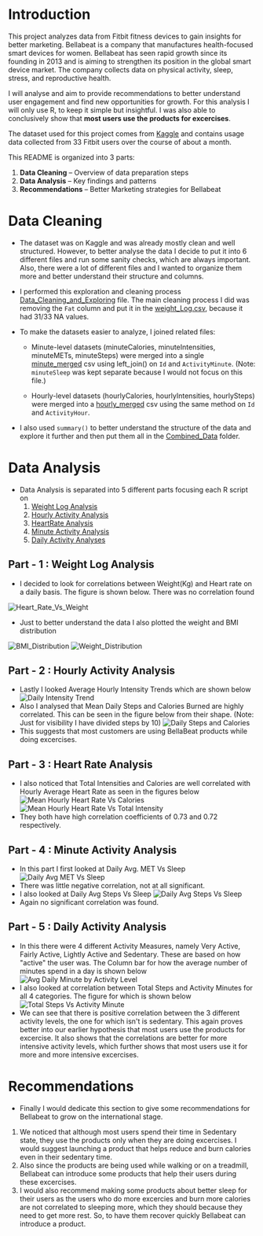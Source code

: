 # Introduction

This project analyzes data from Fitbit fitness devices to gain insights for better marketing. Bellabeat is a company that manufactures health-focused smart devices for women. Bellabeat has seen rapid growth since its founding in 2013 and is aiming to strengthen its position in the global smart device market. The company collects data on physical activity, sleep, stress, and reproductive health.

I will analyse and aim to provide recommendations to  better understand user engagement and find new opportunities for growth. For this analysis I will only use R, to keep it simple but insightful. I was also able to conclusively show that **most users use the products for excercises**. 

The dataset used for this project comes from [Kaggle](https://www.kaggle.com/datasets/arashnic/fitbit) and contains usage data collected from 33 Fitbit users over the course of about a month. 

This README is organized into 3 parts:
1. **Data Cleaning** – Overview of data preparation steps  
2. **Data Analysis** – Key findings and patterns
3. **Recommendations** – Better Marketing strategies for Bellabeat

# Data Cleaning

- The dataset was on Kaggle and was already mostly clean and well structured. However, to better analyse the data I decide to put it into 6 different files and run some sanity checks, which are always important. Also, there were a lot of different files and I wanted to organize them more and better understand their structure and columns. 
- I performed this exploration and cleaning process [Data_Cleaning_and_Exploring](Data_Cleaning_And_Exploring.R) file. The main cleaning process I did was removing the `Fat` column and put it in the [weight_Log.csv](Combined_Data/weight_Log.csv), because it had 31/33 NA values.
- To make the datasets easier to analyze, I joined related files:

  - Minute-level datasets (minuteCalories, minuteIntensities, minuteMETs, minuteSteps) were merged into a single [minute_merged](Combined_Data/minute_merged.csv) csv using left_join() on `Id` and `ActivityMinute`. (Note: `minuteSleep` was kept separate because I would not focus on this file.)

  - Hourly-level datasets (hourlyCalories, hourlyIntensities, hourlySteps) were merged into a [hourly_merged](Combined_Data/hourly_merged.csv) csv using the same method on `Id` and `ActivityHour`.
- I also used `summary()` to better understand the structure of the data and explore it further and then put them all in the [Combined_Data](Combined_Data/) folder.

# Data Analysis
- Data Analysis is separated into 5 different parts focusing each R script on 
  1. [Weight Log Analysis](Weight_Log_Analysis.R)
  2. [Hourly Activity Analysis](Hourly_Analysis.R)
  3. [HeartRate Analysis](HeartRate_Analysis.R)
  4. [Minute Activity Analysis](Minute_Analysis.R)
  5. [Daily Activity Analyses](Daily_Activity_Analysis.R)

## Part - 1 : Weight Log Analysis
- I decided to look for correlations between Weight(Kg) and Heart rate on a daily basis. The figure is shown below. There was no correlation found

![Heart_Rate_Vs_Weight](Images\Avg._Heart_Rate_Vs_Weight.png)

- Just to better understand the data I also plotted the weight and BMI distribution 

![BMI_Distribution](Images\BMI_Distribution.png)
![Weight_Distribution](Images\Weight_Distribution.png)

## Part - 2 : Hourly Activity Analysis
- Lastly I looked Average Hourly Intensity Trends which are shown below
![Daily Intensity Trend](Images\Avg_Hourly_Intensity_over_time.png)
- Also I analysed that Mean Daily Steps and Calories Burned are highly correlated. This can be seen in the figure below from their shape. (Note: Just for visibility I have divided steps by 10)
![Daily Steps and Calories](Images\Mean_Calories_Vs_Mean_Steps.png)
- This suggests that most customers are using BellaBeat products while doing excercises.

## Part - 3 : Heart Rate Analysis
- I also noticed that Total Intensities and Calories are well correlated with Hourly Average Heart Rate as seen in the figures below
![Mean Hourly Heart Rate Vs Calories](Images\Hourly_Avg_Heart_Rate_Vs_Calories_Burned.png)
![Mean Hourly Heart Rate Vs Total Intensity](Images\Hourly_Avg_Heart_Rate_Vs_Total_Intensity.png)
- They both have high correlation coefficients of 0.73 and 0.72 respectively. 

## Part - 4 : Minute Activity Analysis
- In this part I first looked at Daily Avg. MET Vs Sleep
![Daily Avg MET Vs Sleep](Images\MET_Vs_Sleep.png)
- There was little negative correlation, not at all significant.
- I also looked at Daily Avg Steps Vs Sleep
![Daily Avg Steps Vs Sleep](Images\Daily_Steps_Vs_Sleep.png)
- Again no significant correlation was found. 
## Part - 5 : Daily Activity Analysis
- In this there were 4 different Activity Measures, namely Very Active, Fairly Active, Lightly Active and Sedentary. These are based on how "active" the user was. The Column bar for how the average number of minutes spend in a day is shown below
![Avg Daily Minute by Activity Level](Images\Avg_Daily_Minute_by_Activity_Level.png)
- I also looked at correlation between Total Steps and Activity Minutes for all 4 categories. The figure for which is shown below
![Total Steps Vs Activity Minute](Images\Correlation_Between_Total_Steps_Vs_Activity_Minutes.png)
- We can see that there is positive correlation between the 3 different activity levels, the one for which isn't is sedentary. This again proves better into our earlier hypothesis that most users use the products for excercise. It also shows that the correlations are better for more intensive activity levels, which further shows that most users use it for more and more intensive excercises.

# Recommendations 
- Finally I would dedicate this section to give some recommendations for Bellabeat to grow on the international stage. 
  
1. We noticed that although most users spend their time in Sedentary state, they use the products only when they are doing excercises. I would suggest launching a product that helps reduce and burn calories even in their sedentary time. 
2. Also since the products are being used while walking or on a treadmill, Bellabeat can introduce some products that help their users during these excercises. 
3. I would also recommend making some products about better sleep for their users as the users who do more excercies and burn more calories are not correlated to sleeping more, which they should because they need to get more rest. So, to have them recover quickly Bellabeat can introduce a product. 